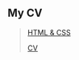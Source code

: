 ## My CV

> [HTML & CSS](https://guffinnn.github.io/rsschool-cv/)
> 
> [CV](https://guffinnn.github.io/rsschool-cv/cv)